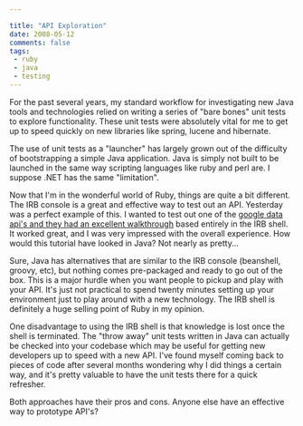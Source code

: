```yaml
---

title: "API Exploration"
date: 2008-05-12
comments: false
tags:
 - ruby
 - java
 - testing
---
```


For the past several years, my standard workflow for investigating new Java tools and technologies relied on writing a series of "bare bones" unit tests to explore functionality. These unit tests were absolutely vital for me to get up to speed quickly on new libraries like spring, lucene and hibernate.



The use of unit tests as a "launcher" has largely grown out of the difficulty of bootstrapping a simple Java application. Java is simply not built to be launched in the same way scripting languages like ruby and perl are. I suppose .NET has the same "limitation".



Now that I'm in the wonderful world of Ruby, things are quite a bit different. The IRB console is a great and effective way to test out an API. Yesterday was a perfect example of this. I wanted to test out one of the [google data api's and they had an excellent walkthrough](http://docs.google.com/Doc?docid=acjpjppxjpcw_6ggg4t7g5&hl=en) based entirely in the IRB shell. It worked great, and I was very impressed with the overall experience. How would this tutorial have looked in Java? Not nearly as pretty...



Sure, Java has alternatives that are similar to the IRB console (beanshell, groovy, etc), but nothing comes pre-packaged and ready to go out of the box. This is a major hurdle when you want people to pickup and play with your API. It's just not practical to spend twenty minutes setting up your environment just to play around with a new technology. The IRB shell is definitely a huge selling point of Ruby in my opinion.



One disadvantage to using the IRB shell is that knowledge is lost once the shell is terminated. The "throw away" unit tests written in Java can actually be checked into your codebase which may be useful for getting new developers up to speed with a new API. I've found myself coming back to pieces of code after several months wondering why I did things a certain way, and it's pretty valuable to have the unit tests there for a quick refresher.



Both approaches have their pros and cons. Anyone else have an effective way to prototype API's?


